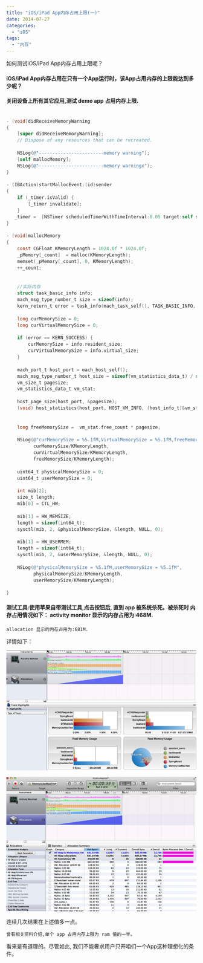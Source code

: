 ```yaml
---
title: "iOS/iPad App内存占用上限(一)"
date: 2014-07-27
categories:
  - "iOS"
tags:
  - "内存"
---
```

<!--more-->

如何测试iOS/iPad App内存占用上限呢？

<!--more-->

#### iOS/iPad App内存占用在只有一个App运行时，该App占用内存的上限能达到多少呢？
#### 关闭设备上所有其它应用,测试 demo app 占用内存上限.
``` objective-c

- (void)didReceiveMemoryWarning
{
    [super didReceiveMemoryWarning];
    // Dispose of any resources that can be recreated.
    
    NSLog(@"------------------------memory warning");
    [self mallocMemory];
    NSLog(@"------------------------memory warningx");
}

- (IBAction)startMallocEvent:(id)sender
{
    if (_timer.isValid) {
        [_timer invalidate];
    }
   _timer =  [NSTimer scheduledTimerWithTimeInterval:0.05 target:self selector:@selector(mallocMemory) userInfo:nil repeats:YES];
}

- (void)mallocMemory
{
    const CGFloat KMemoryLength = 1024.0f * 1024.0f;
    _pMemory[_count]  = malloc(KMemoryLength);
    memset(_pMemory[_count], 0, KMemoryLength);
    ++_count;
    

    //实际内存
    struct task_basic_info info;
    mach_msg_type_number_t size = sizeof(info);
    kern_return_t error = task_info(mach_task_self(), TASK_BASIC_INFO, (task_info_t)&info, &size);
    
    long curMemorySize = 0;
    long curVirtualMemorySize = 0;
    
    if (error == KERN_SUCCESS) {
        curMemorySize = info.resident_size;
        curVirtualMemorySize = info.virtual_size;
    }
    
    mach_port_t host_port = mach_host_self();
    mach_msg_type_number_t host_size = sizeof(vm_statistics_data_t) / sizeof(integer_t);
    vm_size_t pagesize;
    vm_statistics_data_t vm_stat;
    
    host_page_size(host_port, &pagesize);
    (void) host_statistics(host_port, HOST_VM_INFO, (host_info_t)&vm_stat, &host_size);
    
    
    long freeMemorySize =  vm_stat.free_count * pagesize;
    
    NSLog(@"curMemorySize = %5.1fM,VirtualMemorySize = %5.1fM,freeMemorySize = %5.1fM",
          curMemorySize/KMemoryLength,
          curVirtualMemorySize/KMemoryLength,
          freeMemorySize/KMemoryLength);
    
    uint64_t physicalMemorySize = 0;
    uint64_t userMemorySize = 0;
    
    int mib[2];
    size_t length;
    mib[0] = CTL_HW;
    
    mib[1] = HW_MEMSIZE;
    length = sizeof(int64_t);
    sysctl(mib, 2, &physicalMemorySize, &length, NULL, 0);
    
    mib[1] = HW_USERMEM;
    length = sizeof(int64_t);
    sysctl(mib, 2, &userMemorySize, &length, NULL, 0);
    
    NSLog(@"physicalMemorySize = %5.1fM,userMemorySize = %5.1fM",
          physicalMemorySize/KMemoryLength,
          userMemorySize/KMemoryLength);
    
}


```

#### 测试工具:使用苹果自带测试工具,点击按钮后, 直到 app 被系统杀死。被杀死时    内存占用情况如下：    activity monitor 显示的内存占用为:468M.
    allocation 显示的内存占用为:681M. 
    

详情如下：
   
   ![image](/images/post/2014-07-27-ping-guo-app-nei-cun-zhan-yong-shang-xian/1.png)
    
  ![image](/images/post/2014-07-27-ping-guo-app-nei-cun-zhan-yong-shang-xian/2.png)
    
  
连续几次结果在上述值多一点。

    曾有相关资料介绍,单个 app 占用内存上限为 ram 值的一半。
    
看来是有道理的。尽管如此, 我们不能奢求用户只开咱们一个App这种理想化的条件。


